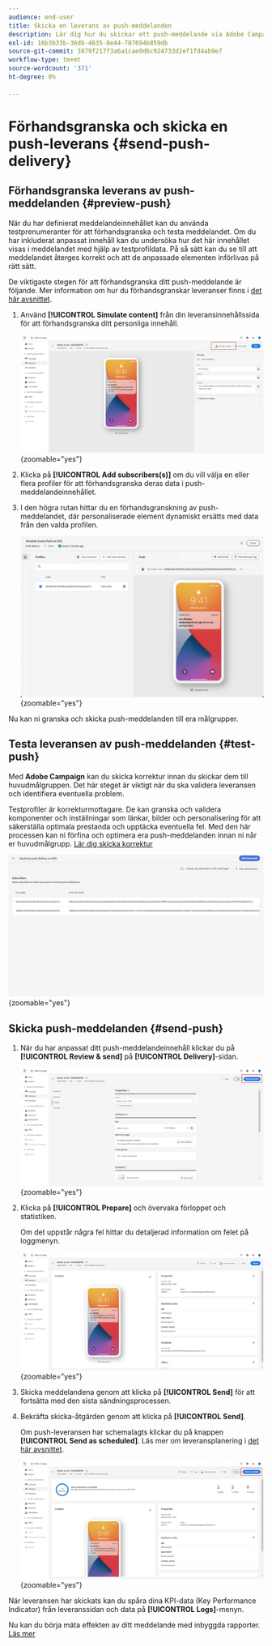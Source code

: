 ```yaml
---
audience: end-user
title: Skicka en leverans av push-meddelanden
description: Lär dig hur du skickar ett push-meddelande via Adobe Campaign Web
exl-id: 16b3b33b-36db-4635-8e44-707694b859db
source-git-commit: 3879f217f3a6a1cae0d6c924733d2ef1fd4ab9e7
workflow-type: tm+mt
source-wordcount: '371'
ht-degree: 0%

---
```


# Förhandsgranska och skicka en push-leverans {#send-push-delivery}

## Förhandsgranska leverans av push-meddelanden {#preview-push}

När du har definierat meddelandeinnehållet kan du använda testprenumeranter för att förhandsgranska och testa meddelandet. Om du har inkluderat anpassat innehåll kan du undersöka hur det här innehållet visas i meddelandet med hjälp av testprofildata. På så sätt kan du se till att meddelandet återges korrekt och att de anpassade elementen införlivas på rätt sätt.

De viktigaste stegen för att förhandsgranska ditt push-meddelande är följande. Mer information om hur du förhandsgranskar leveranser finns i [det här avsnittet](../preview-test/preview-content.md).

1. Använd **[!UICONTROL Simulate content]** från din leveransinnehållssida för att förhandsgranska ditt personliga innehåll.

   ![](assets/push_send_1.png){zoomable="yes"}

1. Klicka på **[!UICONTROL Add subscribers(s)]** om du vill välja en eller flera profiler för att förhandsgranska deras data i push-meddelandeinnehållet.


   <!--Once your test subscribers are selected, click **[!UICONTROL Select]**.
    ![](assets/push_send_5.png){zoomable="yes"}-->

1. I den högra rutan hittar du en förhandsgranskning av push-meddelandet, där personaliserade element dynamiskt ersätts med data från den valda profilen.

   ![](assets/push_send_7.png){zoomable="yes"}

Nu kan ni granska och skicka push-meddelanden till era målgrupper.

## Testa leveransen av push-meddelanden {#test-push}

Med **Adobe Campaign** kan du skicka korrektur innan du skickar dem till huvudmålgruppen. Det här steget är viktigt när du ska validera leveransen och identifiera eventuella problem.

Testprofiler är korrekturmottagare. De kan granska och validera komponenter och inställningar som länkar, bilder och personalisering för att säkerställa optimala prestanda och upptäcka eventuella fel. Med den här processen kan ni förfina och optimera era push-meddelanden innan ni når er huvudmålgrupp. [Lär dig skicka korrektur](../preview-test/test-deliveries.md#subscribers)

![](assets/push_send_6.png){zoomable="yes"}

## Skicka push-meddelanden {#send-push}

1. När du har anpassat ditt push-meddelandeinnehåll klickar du på **[!UICONTROL Review & send]** på **[!UICONTROL Delivery]**-sidan.

   ![](assets/push_send_2.png){zoomable="yes"}

1. Klicka på **[!UICONTROL Prepare]** och övervaka förloppet och statistiken.

   Om det uppstår några fel hittar du detaljerad information om felet på loggmenyn.

   ![](assets/push_send_3.png){zoomable="yes"}

1. Skicka meddelandena genom att klicka på **[!UICONTROL Send]** för att fortsätta med den sista sändningsprocessen.

1. Bekräfta skicka-åtgärden genom att klicka på **[!UICONTROL Send]**.

   Om push-leveransen har schemalagts klickar du på knappen **[!UICONTROL Send as scheduled]**. Läs mer om leveransplanering i [det här avsnittet](../msg/gs-messages.md#schedule-the-delivery-sending).

   ![](assets/push_send_4.png){zoomable="yes"}

När leveransen har skickats kan du spåra dina KPI-data (Key Performance Indicator) från leveranssidan och data på **[!UICONTROL Logs]**-menyn.

Nu kan du börja mäta effekten av ditt meddelande med inbyggda rapporter. [Läs mer](../reporting/push-report.md)
